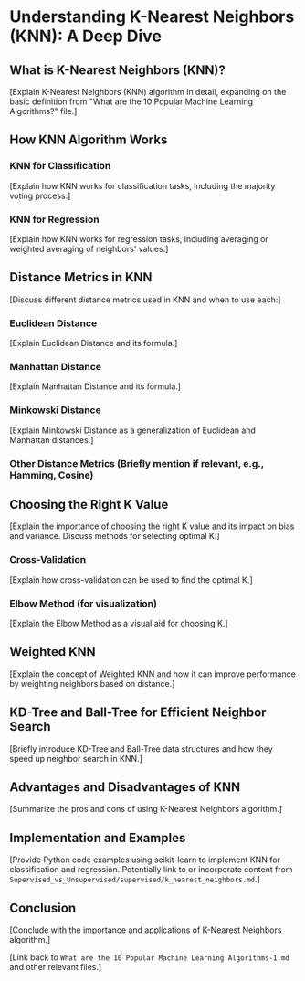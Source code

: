 # Understanding K-Nearest Neighbors (KNN): A Deep Dive

## What is K-Nearest Neighbors (KNN)?

[Explain K-Nearest Neighbors (KNN) algorithm in detail, expanding on the basic definition from "What are the 10 Popular Machine Learning Algorithms?" file.]

## How KNN Algorithm Works

### KNN for Classification

[Explain how KNN works for classification tasks, including the majority voting process.]

### KNN for Regression

[Explain how KNN works for regression tasks, including averaging or weighted averaging of neighbors' values.]

## Distance Metrics in KNN

[Discuss different distance metrics used in KNN and when to use each:]

### Euclidean Distance

[Explain Euclidean Distance and its formula.]

### Manhattan Distance

[Explain Manhattan Distance and its formula.]

### Minkowski Distance

[Explain Minkowski Distance as a generalization of Euclidean and Manhattan distances.]

### Other Distance Metrics (Briefly mention if relevant, e.g., Hamming, Cosine)

## Choosing the Right K Value

[Explain the importance of choosing the right K value and its impact on bias and variance. Discuss methods for selecting optimal K:]

### Cross-Validation

[Explain how cross-validation can be used to find the optimal K.]

### Elbow Method (for visualization)

[Explain the Elbow Method as a visual aid for choosing K.]

## Weighted KNN

[Explain the concept of Weighted KNN and how it can improve performance by weighting neighbors based on distance.]

## KD-Tree and Ball-Tree for Efficient Neighbor Search

[Briefly introduce KD-Tree and Ball-Tree data structures and how they speed up neighbor search in KNN.]

## Advantages and Disadvantages of KNN

[Summarize the pros and cons of using K-Nearest Neighbors algorithm.]

## Implementation and Examples

[Provide Python code examples using scikit-learn to implement KNN for classification and regression. Potentially link to or incorporate content from `Supervised_vs_Unsupervised/supervised/k_nearest_neighbors.md`.]

## Conclusion

[Conclude with the importance and applications of K-Nearest Neighbors algorithm.]

[Link back to `What are the 10 Popular Machine Learning Algorithms-1.md` and other relevant files.]